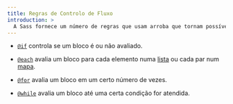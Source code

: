 ```yaml
---
title: Regras de Controlo de Fluxo
introduction: >
  A Sass fornece um número de regras que usam arroba que tornam possível controlar se os estilos foram emitidos, ou emiti-los várias vezes com pequenas variações. Elas também podem ser usadas em [misturas](/documentation/at-rules/mixin) e [funções](/documentation/at-rules/function) para escrever pequenos algoritmos facilitar a escrita da tua Sass. A Sass suporta quatro regras de controlo de fluxo:
---
```


* [`@if`](/documentation/at-rules/control/if) controla se um bloco é ou não avaliado.

* [`@each`](/documentation/at-rules/control/each) avalia um bloco para cada elemento numa [lista][list] ou cada par num [mapa][map].

* [`@for`](/documentation/at-rules/control/for) avalia um bloco em um certo número de vezes.

* [`@while`](/documentation/at-rules/control/while) avalia um bloco até uma certa condição for atendida.

[list]: /documentation/values/lists
[map]: /documentation/values/maps
